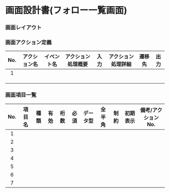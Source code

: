 # 画面設計書(フォロー一覧画面)

### 画面レイアウト

### 画面アクション定義

|No.|アクション名|イベント名|アクション処理概要|入力|アクション処理詳細|遷移先|出力|
|:-:|:-:|:-:|:-:|:-:|:-:|:-:|:-:|
|1||||||||
|||||||||
|||||||||
|||||||||

### 画面項目一覧
| No.  |     項目名     |  種類  | 有効 | 桁数 | 必須 | データ型 | 全半角 | 制約 | 初期表示 | 備考/アクションNo. |
| :--: | :------------: | :----: | :--: | :--: | :--: | :------: | :----: | :--: | :------: | :----------------: |
|  1   |            |    |     |     |     |         |       |     |      |     |
|  2   |  |  |    |    |     |    |    |    |    |    |
|  3   |                |        |      |      |      |          |        |      |          |                    |
|  4   |                |        |      |      |      |          |        |      |          |                    |
|  5   |                |        |      |      |      |          |        |      |          |                    |
|  6   |                |        |      |      |      |          |        |      |          |                    |
|  7   |                |        |      |      |      |          |        |      |          |                    |